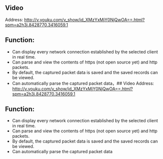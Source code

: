 ## Video
Address: http://v.youku.com/v_show/id_XMzYxMjY0NjQwOA==.html?spm=a2h3j.8428770.3416059.1

## Function:
* Can display every network connection established by the selected client in real time.
* Can parse and view the contents of https (not open source yet) and http packets.
* By default, the captured packet data is saved and the saved records can be viewed.
* Can automatically parse the captured packet data，## Video
Address: http://v.youku.com/v_show/id_XMzYxMjY0NjQwOA==.html?spm=a2h3j.8428770.3416059.1

## Function:
* Can display every network connection established by the selected client in real time.
* Can parse and view the contents of https (not open source yet) and http packets.
* By default, the captured packet data is saved and the saved records can be viewed.
* Can automatically parse the captured packet data